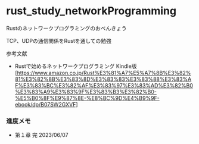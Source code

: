 # rust_study_networkProgramming
Rustのネットワークプログラミングのおべんきょう

TCP、UDPの通信関係をRustを通しての勉強

参考文献
- Rustで始めるネットワークプログラミング Kindle版[https://www.amazon.co.jp/Rust%E3%81%A7%E5%A7%8B%E3%82%81%E3%82%8B%E3%83%8D%E3%83%83%E3%83%88%E3%83%AF%E3%83%BC%E3%82%AF%E3%83%97%E3%83%AD%E3%82%B0%E3%83%A9%E3%83%9F%E3%83%B3%E3%82%B0-%E5%B0%8F%E9%87%8E-%E8%BC%9D%E4%B9%9F-ebook/dp/B07SW2GXVF]

### 進度メモ
- 第１章 完 2023/06/07
